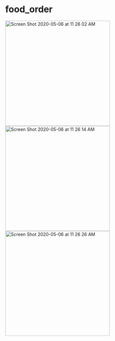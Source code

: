 # food_order
<img width="332" alt="Screen Shot 2020-05-06 at 11 26 02 AM" src="https://user-images.githubusercontent.com/17137461/81215023-8dc6d400-8f8d-11ea-8a02-969acde18365.png">
<img width="331" alt="Screen Shot 2020-05-06 at 11 26 14 AM" src="https://user-images.githubusercontent.com/17137461/81215028-8f909780-8f8d-11ea-8211-fd4a2390c160.png">
<img width="331" alt="Screen Shot 2020-05-06 at 11 26 26 AM" src="https://user-images.githubusercontent.com/17137461/81215041-94ede200-8f8d-11ea-85c1-1b8781f194a7.png">
